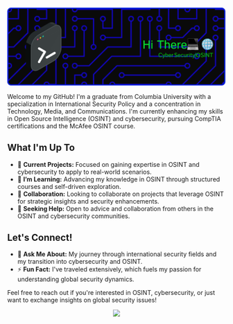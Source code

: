 ![Header Image](./github-header-image2.png)



Welcome to my GitHub! I'm a graduate from Columbia University with a specialization in International Security Policy and a concentration in Technology, Media, and Communications. I'm currently enhancing my skills in Open Source Intelligence (OSINT) and cybersecurity, pursuing CompTIA certifications and the McAfee OSINT course.

## What I'm Up To

- 🔭 **Current Projects:** Focused on gaining expertise in OSINT and cybersecurity to apply to real-world scenarios.
- 🌱 **I’m Learning:** Advancing my knowledge in OSINT through structured courses and self-driven exploration.
- 👯 **Collaboration:** Looking to collaborate on projects that leverage OSINT for strategic insights and security enhancements.
- 🤔 **Seeking Help:** Open to advice and collaboration from others in the OSINT and cybersecurity communities.

## Let's Connect!

- 💬 **Ask Me About:** My journey through international security fields and my transition into cybersecurity and OSINT.
- ⚡ **Fun Fact:** I've traveled extensively, which fuels my passion for understanding global security dynamics.

Feel free to reach out if you're interested in OSINT, cybersecurity, or just want to exchange insights on global security issues!


<p align="center">
  <img src="https://i.imgur.com/xOVntBp.jpeg" width="640" style="max-width:100%;">
</p>
